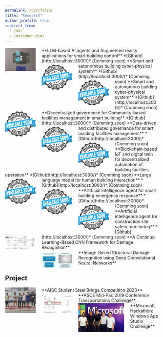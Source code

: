 ```yaml
---
permalink: /portfolio/
title: "Research"
author_profile: true
redirect_from: 
  - /md/
  - /markdown.html
---
```



<img src="/images/AR.png" alt="Talk Image" style="float: left; margin-right: 20px; max-width: 100px;">
**LLM-based AI agents and Augmented reality applications for smart building control**
*[Github](http://localhost:3000/)* (Comming soon)


<img src="/images/as.png" alt="Talk Image" style="float: left; margin-right: 20px; max-width: 100px;">
**Smart and autonomous building cyber-physical system**
*[Github](http://localhost:3000/)* (Comming soon)


<img src="/images/as.png" alt="Talk Image" style="float: left; margin-right: 20px; max-width: 100px;">
**Smart and autonomous building cyber-physical system**
*[Github](http://localhost:3000/)* (Comming soon)


<img src="/images/as.png" alt="Talk Image" style="float: left; margin-right: 20px; max-width: 100px;">
**Decentralized governance for Community-based facilities management in smart building** 
*[Github](http://localhost:3000/)* (Comming soon)



<img src="/images/as.png" alt="Talk Image" style="float: left; margin-right: 20px; max-width: 100px;">
**Data-driven, and distributed governance for smart building facilities management** 
*[Github](http://localhost:3000/)* (Comming soon)




<img src="/images/as.png" alt="Talk Image" style="float: left; margin-right: 20px; max-width: 100px;">
**Blockchain-based IoT and digital twin for decentralized automation of building facilities operation** 
*[Github](http://localhost:3000/)* (Comming soon)





<img src="/images/as.png" alt="Talk Image" style="float: left; margin-right: 20px; max-width: 100px;">
**Large language model for human building interaction** 
*[Github](http://localhost:3000/)* (Comming soon)




<img src="/images/as.png" alt="Talk Image" style="float: left; margin-right: 20px; max-width: 100px;">
**Artificial intelligence agent for smart building emergency response** 
*[Github](http://localhost:3000/)* (Comming soon)





<img src="/images/as.png" alt="Talk Image" style="float: left; margin-right: 20px; max-width: 100px;">
**Artificial intelligence agent for construction site safety monitoring** 
*[Github](http://localhost:3000/)* (Comming soon)





<img src="/images/cd.png" alt="Talk Image" style="float: left; margin-right: 20px; max-width: 100px;">
**A Continual Learning-Based CNN Framework for Damage Recognition**<br>





<img src="/images/crack.png" alt="Talk Image" style="float: left; margin-right: 20px; max-width: 100px;">
**Image-Based Structural Damage Recognition using Deep Convolutional Neural Networks**<be>



## Project
<img src="/images/steelbridge.png" alt="Talk Image" style="float: left; margin-right: 20px; max-width: 100px;">
**AISC Student Steel Bridge Competition 2020**<br>



<img src="/images/midpac2019.png" alt="Talk Image" style="float: left; margin-right: 20px; max-width: 100px;">
**ASCE Mid-Pac 2019 Conference Transportations Challenge**<br>




<img src="/images/microsoft.png" alt="Talk Image" style="float: left; margin-right: 20px; max-width: 150px;">
**Microsoft Hackathon: Windows App Studio Challenge**<br>

